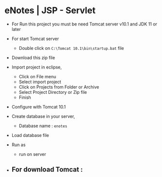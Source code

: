 # eNotes | JSP - Servlet
- For Run this project you must be need Tomcat server v10.1 and JDK 11 or later
- For start Tomcat server
  - Double click on `C:\Tomcat 10.1\bin\startup.bat` file
- Download this zip file
- Import project in eclipse,
  - Click on File menu
  - Select import project
  - Click on Projects from Folder or Archive
  - Select Project Directory or Zip file
  - Finish
- Configure with Tomcat 10.1
- Create database in your server,
  - Database name : `enotes`
- Load database file
- Run as
  - run on server

- For download Tomcat :
  - 
